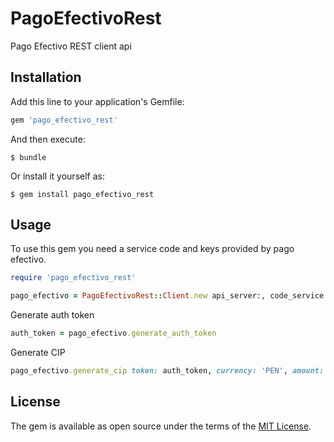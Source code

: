 # PagoEfectivoRest

Pago Efectivo REST client api

## Installation

Add this line to your application's Gemfile:

```ruby
gem 'pago_efectivo_rest'
```

And then execute:

    $ bundle

Or install it yourself as:

    $ gem install pago_efectivo_rest

## Usage
To use this gem you need a service code and keys provided by pago efectivo.

```ruby
require 'pago_efectivo_rest'

pago_efectivo = PagoEfectivoRest::Client.new api_server:, code_service:, access_key:, secret_key:
```

Generate auth token

```ruby
auth_token = pago_efectivo.generate_auth_token
```

Generate CIP

```ruby
pago_efectivo.generate_cip token: auth_token, currency: 'PEN', amount: '10.50', transaction: 'COD0001', expire_at: '2019-12-24T23:59:59-0500', client_email: 'client@email.com', admin_email: 'admin@email.com', phone: '977123456', phone_code: '+51'
```

## License

The gem is available as open source under the terms of the [MIT License](https://opensource.org/licenses/MIT).
